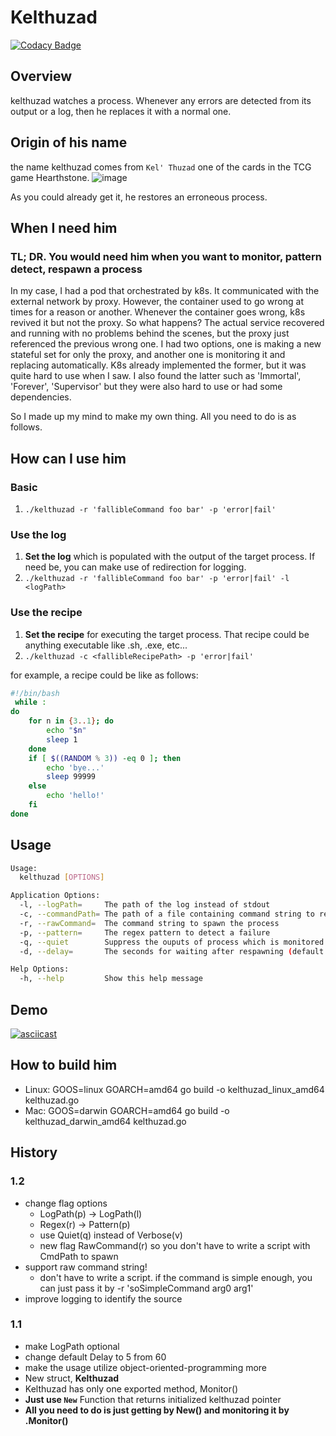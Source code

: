 # Kelthuzad

[![Codacy Badge](https://api.codacy.com/project/badge/Grade/753a3a93a96e45149d7e19fb1639fcb7)](https://app.codacy.com/app/0xF4D3C0D3/kelthuzad?utm_source=github.com&utm_medium=referral&utm_content=0xF4D3C0D3/kelthuzad&utm_campaign=Badge_Grade_Dashboard)

## Overview

kelthuzad watches a process. Whenever any errors are detected from its output or a log, then he replaces it with a normal one.

## Origin of his name

the name kelthuzad comes from `Kel' Thuzad` one of the cards in the TCG game Hearthstone.
![image](https://user-images.githubusercontent.com/19762154/56653541-d08e7480-66c8-11e9-9241-dd67a480309f.png)

As you could already get it, he restores an erroneous process.

## When I need him

### TL; DR. You would need him when you want to monitor, pattern detect, respawn a process

In my case, I had a pod that orchestrated by k8s. It communicated with the external network by proxy. However, the container used to go wrong at times for a reason or another. Whenever the container goes wrong, k8s revived it but not the proxy. So what happens? The actual service recovered and running with no problems behind the scenes, but the proxy just referenced the previous wrong one. I had two options, one is making a new stateful set for only the proxy, and another one is monitoring it and replacing automatically. K8s already implemented the former, but it was quite hard to use when I saw. I also found the latter such as 'Immortal', 'Forever', 'Supervisor' but they were also hard to use or had some dependencies.

So I made up my mind to make my own thing. All you need to do is as follows.

## How can I use him

### Basic

1.  `./kelthuzad -r 'fallibleCommand foo bar' -p 'error|fail'`

### Use the log

1.  **Set the log** which is populated with the output of the target process. If need be, you can make use of redirection for logging.
2.  `./kelthuzad -r 'fallibleCommand foo bar' -p 'error|fail' -l <logPath>`

### Use the recipe

1.  **Set the recipe** for executing the target process. That recipe could be anything executable like .sh, .exe, etc...
2.  `./kelthuzad -c <fallibleRecipePath> -p 'error|fail'`

for example, a recipe could be like as follows:

```sh
#!/bin/bash
 while :
do
    for n in {3..1}; do
        echo "$n"
        sleep 1
    done
    if [ $((RANDOM % 3)) -eq 0 ]; then
        echo 'bye...'
        sleep 99999
    else
        echo 'hello!'
    fi
done
```

## Usage

```sh
Usage:
  kelthuzad [OPTIONS]

Application Options:
  -l, --logPath=     The path of the log instead of stdout
  -c, --commandPath= The path of a file containing command string to respawn the process
  -r, --rawCommand=  The command string to spawn the process
  -p, --pattern=     The regex pattern to detect a failure
  -q, --quiet        Suppress the ouputs of process which is monitored
  -d, --delay=       The seconds for waiting after respawning (default: 5)

Help Options:
  -h, --help         Show this help message
```

## Demo

[![asciicast](https://asciinema.org/a/242769.svg)](https://asciinema.org/a/242769)

## How to build him

-  Linux: GOOS=linux GOARCH=amd64 go build -o kelthuzad_linux_amd64 kelthuzad.go
-  Mac: GOOS=darwin GOARCH=amd64 go build -o kelthuzad_darwin_amd64 kelthuzad.go

## History

### 1.2

-   change flag options
    - LogPath(p) -> LogPath(l)
    - Regex(r) -> Pattern(p)
    - use Quiet(q) instead of Verbose(v)
    - new flag RawCommand(r) so you don't have to write a script with CmdPath to spawn
-   support raw command string!
    - don't have to write a script. if the command is simple enough, you can just pass it by -r 'soSimpleCommand arg0 arg1'
-   improve logging to identify the source

### 1.1

-   make LogPath optional
-   change default Delay to 5 from 60
-   make the usage utilize object-oriented-programming more
-   New struct, **Kelthuzad**
-   Kelthuzad has only one exported method, Monitor()
-   **Just use `New`** Function that returns initialized kelthuzad pointer
-   **All you need to do is just getting by New() and monitoring it by .Monitor()**
